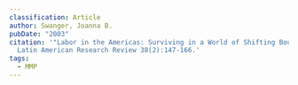 ```yaml
---
classification: Article
author: Swanger, Joanna B.
pubDate: "2003"
citation: '"Labor in the Americas: Surviving in a World of Shifting Boundaries."
  Latin American Research Review 38(2):147-166.'
tags:
  - MMP
---
```

